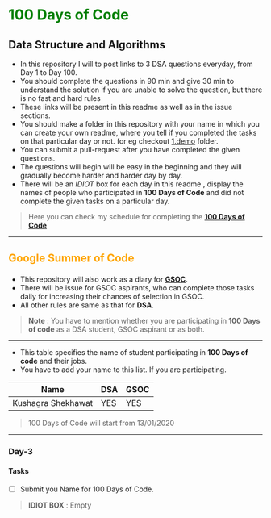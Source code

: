 # <p style="color:green">100 Days of Code</p>

## Data Structure and Algorithms
- In this repository I will to post links to 3 DSA questions everyday, from Day 1 to Day 100.
- You should complete the questions in 90 min and give 30 min to understand the solution if you are unable to solve the question, but there is no fast and hard rules
- These links will be present in this readme as well as in the issue sections.
- You should make a folder in this repository with your name in which you can create your own readme, where you tell if you completed the tasks on that particular day or not. for eg checkout [1.demo](1.demo\\) folder.
- You can submit a pull-request after you have completed the given questions.
- The questions will begin will be easy in the beginning and they will gradually become harder and harder day by day.
- There will be an *IDIOT* box for each day in this readme , display the names of people who participated in **100 Days of Code** and did not complete the given tasks on a particular day.
> Here you can check my schedule for completing the [**100 Days of Code**](\\KushagraShekhawat\\Schedule.md)
---

## <p style="color:orange">Google Summer of Code</p>
- This repository will also work as a diary for [**GSOC**](https://summerofcode.withgoogle.com/about/).
- There will be issue for GSOC aspirants, who can complete those tasks daily for increasing their chances of selection in GSOC.
- All other rules are same as that for **DSA**.

> **Note** : You have to mention whether you are participating in **100 Days of code** as a DSA student, GSOC aspirant or as both.

---

<!--Name of Students-->
- This table specifies the name of student participating in **100 Days of code** and their jobs.<br>
- You have to add your name to this list. If you are participating.<br>

|   Name                         | DSA  |  GSOC  |
| ---                            | ---  | ---    |
| Kushagra Shekhawat             |YES   |YES     |
> 100 Days of Code will start from 13/01/2020

---

### **Day-3**
#### Tasks
- [ ] Submit you Name for 100 Days of Code. 
> **IDIOT BOX** : Empty